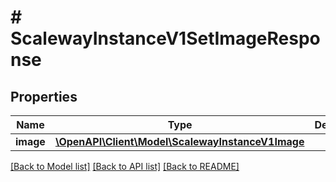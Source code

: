 # # ScalewayInstanceV1SetImageResponse

## Properties

Name | Type | Description | Notes
------------ | ------------- | ------------- | -------------
**image** | [**\OpenAPI\Client\Model\ScalewayInstanceV1Image**](ScalewayInstanceV1Image.md) |  | [optional]

[[Back to Model list]](../../README.md#models) [[Back to API list]](../../README.md#endpoints) [[Back to README]](../../README.md)
